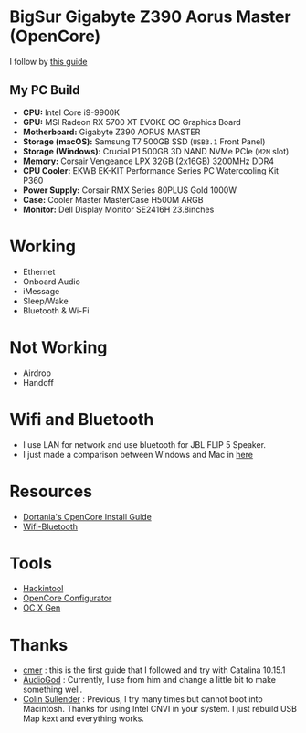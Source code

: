 # BigSur Gigabyte Z390 Aorus Master (OpenCore)

I follow by [this guide](https://www.insanelymac.com/forum/topic/340936-audiogods-aorus-z390-master-patched-dsdt-efi-for-catalina-mini-guide-and-discussion/ ) 

## My PC Build

* **CPU:** Intel Core i9-9900K
* **GPU:** MSI Radeon RX 5700 XT EVOKE OC Graphics Board
* **Motherboard:** Gigabyte Z390 AORUS MASTER
* **Storage (macOS):** Samsung T7 500GB SSD (`USB3.1` Front Panel)
* **Storage (Windows):** Crucial P1 500GB 3D NAND NVMe PCIe (`M2M` slot)
* **Memory:** Corsair Vengeance LPX 32GB (2x16GB) 3200MHz DDR4
* **CPU Cooler:** EKWB EK-KIT Performance Series PC Watercooling Kit P360
* **Power Supply:** Corsair RMX Series 80PLUS Gold 1000W
* **Case:** Cooler Master MasterCase H500M ARGB
* **Monitor:** Dell Display Monitor SE2416H 23.8inches
# Working
* Ethernet
* Onboard Audio
* iMessage
* Sleep/Wake
* Bluetooth & Wi-Fi

# Not Working
* Airdrop
* Handoff

# Wifi and Bluetooth
* I use LAN for network and use bluetooth for JBL FLIP 5 Speaker.
* I just made a comparison between Windows and Mac in [here](image)

# Resources

* [Dortania's OpenCore Install Guide](https://dortania.github.io/OpenCore-Install-Guide/)
* [Wifi-Bluetooth](https://github.com/OpenIntelWireless)

# Tools
* [Hackintool](https://github.com/headkaze/Hackintool)
* [OpenCore Configurator](https://mackie100projects.altervista.org/opencore-configurator/)
* [OC X Gen](https://github.com/Pavo-IM/OC-Gen-X)


# Thanks
* [cmer](https://github.com/cmer) : this is the first guide that I followed and try with Catalina 10.15.1
* [AudioGod](https://www.insanelymac.com/forum/topic/340936-audiogods-aorus-z390-master-patched-dsdt-efi-for-catalina-mini-guide-and-discussion/) : Currently, I use from him and change a little bit to make something well.
* [Colin Sullender](https://github.com/shiruken) : Previous, I try many times but cannot boot into Macintosh. Thanks for using Intel CNVI in your system. I just rebuild USB Map kext and everything works.
